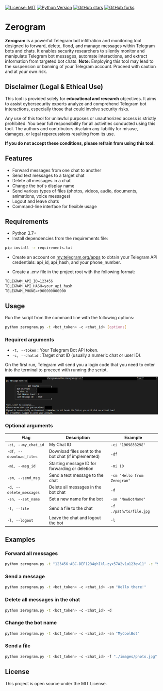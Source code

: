 [![License: MIT](https://img.shields.io/badge/License-MIT-yellow.svg)](https://opensource.org/licenses/MIT)
[![Python Version](https://img.shields.io/badge/python-3.7%2B-blue.svg)](https://www.python.org/downloads/)
[![GitHub stars](https://img.shields.io/github/stars/seadox/zerogram)](https://github.com/Seadox/Zerogram/stargazers)
[![GitHub forks](https://img.shields.io/github/forks/seadox/zerogram)](https://github.com/Seadox/Zerogram/network/members)

# Zerogram

**Zerogram** is a powerful Telegram bot infiltration and monitoring tool designed to forward, delete, flood, and manage messages within Telegram bots and chats. It enables security researchers to silently monitor and manipulate Telegram bot messages, automate interactions, and extract information from targeted bot chats.
**Note:** Employing this tool may lead to the suspension or banning of your Telegram account. Proceed with caution and at your own risk.

## Disclaimer (Legal & Ethical Use)

This tool is provided solely for **educational and research** objectives. It aims to assist cybersecurity experts analyze and comprehend Telegram bot interactions, especially those that could involve security risks.

Any use of this tool for unlawful purposes or unauthorized access is strictly prohibited. You bear full responsibility for all activities conducted using this tool. The authors and contributors disclaim any liability for misuse, damages, or legal repercussions resulting from its use.

**If you do not accept these conditions, please refrain from using this tool.**

## Features

- Forward messages from one chat to another
- Send text messages to a target chat
- Delete all messages in a chat
- Change the bot's display name
- Send various types of files (photos, videos, audio, documents, animations, voice messages)
- Logout and leave chats
- Command-line interface for flexible usage

## Requirements

- Python 3.7+
- Install dependencies from the requirements file:

```bash
pip install -r requirements.txt
```

- Create an account on [my.telegram.org/apps](my.telegram.org/apps) to obtain your Telegram API credentials: api_id, api_hash, and your phone_number.

- Create a .env file in the project root with the following format:

```dotenv
TELEGRAM_API_ID=123456
TELEGRAM_API_HASH=your_api_hash
TELEGRAM_PHONE=+900000000000
```

## Usage

Run the script from the command line with the following options:

```bash
python zerogram.py -t <bot_token> -c <chat_id> [options]
```

### Required arguments

- `-t, --token` : Your Telegram Bot API token.
- `-c, --chatid` : Target chat ID (usually a numeric chat or user ID).

On the first run, Telegram will send you a login code that you need to enter into the terminal to proceed with running the script.

![First Run](first_run.png)

### Optional arguments

| Flag                    | Description                                          | Example                     |
| ----------------------- | ---------------------------------------------------- | --------------------------- |
| `-ci, --my_chat_id`     | My Chat ID                                           | `-ci "1969833298"`          |
| `-df, --download_files` | Download files sent to the bot chat (if implemented) | `-df`                       |
| `-mi, --msg_id`         | Starting message ID for forwarding or deletion       | `-mi 10`                    |
| `-sm, --send_msg`       | Send a text message to the chat                      | `-sm "Hello from Zerogram"` |
| `-d, --delete_messages` | Delete all messages in the bot chat                  | `-d`                        |
| `-sn, --set_name`       | Set a new name for the bot                           | `-sn "NewBotName"`          |
| `-f, --file`            | Send a file to the chat                              | `-f ./path/to/file.jpg`     |
| `-l, --logout`          | Leave the chat and logout the bot                    | `-l`                        |

## Examples

### Forward all messages

```bash
python zerogram.py -t "123456:ABC-DEF1234ghIkl-zyx57W2v1u123ew11" -c "987654321"
```

### Send a message

```bash
python zerogram.py -t <bot_token> -c <chat_id> -sm "Hello there!"
```

### Delete all messages in the chat

```bash
python zerogram.py -t <bot_token> -c <chat_id> -d
```

### Change the bot name

```bash
python zerogram.py -t <bot_token> -c <chat_id> -sn "MyCoolBot"
```

### Send a file

```bash
python zerogram.py -t <bot_token> -c <chat_id> -f "./images/photo.jpg"
```

## License

This project is open source under the MIT License.
